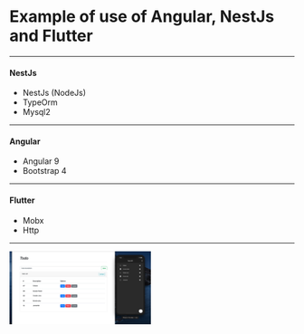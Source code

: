 # Example of use of Angular, NestJs and Flutter 
---
#### NestJs
- NestJs (NodeJs)
- TypeOrm
- Mysql2
---
#### Angular
- Angular 9
- Bootstrap 4
---
#### Flutter
- Mobx
- Http
---

<img src="screenshot.png" width="250">